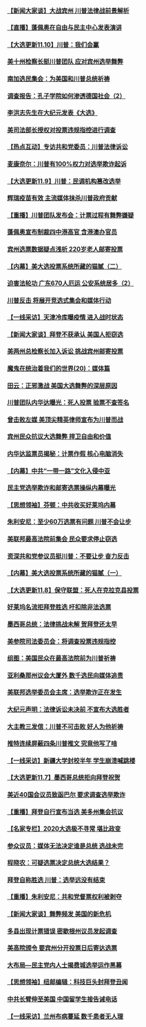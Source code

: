#### [【新闻大家谈】大战宾州 川普法律战前景解析](../pages/nf4514/n12539189.md) 
#### [【直播】蓬佩奥在自由与民主中心发表演讲](../pages/nf4514/n12538048.md) 
#### [【大选更新11.10】川普：我们会赢](../pages/nf4514/n12538429.md) 
#### [美十州检察长挺川普团队 应对宾州选举舞弊](../pages/nf4514/n12538373.md) 
#### [南加选民集会：为美国和川普总统祈祷](../pages/nf4514/n12537762.md) 
#### [调查报告：孔子学院如何渗透德国社会（2）](../pages/nf4514/n12532179.md) 
#### [李洪志先生在大纪元发表《大选》](../pages/nf4514/n12534746.md) 
#### [美司法部长授权对投票违规指控进行调查](../pages/nf4514/n12537644.md) 
#### [【热点互动】专访共和党委员：川普法律诉讼](../pages/nf4514/n12537140.md) 
#### [麦康奈尔：川普有100%权力对选举欺诈起诉](../pages/nf4514/n12537352.md) 
#### [【大选更新11.9】川普：民调机构篡改选举](../pages/nf4514/n12535884.md) 
#### [辉瑞疫苗有效 主流媒体抹杀川普政府贡献](../pages/nf4514/n12537240.md) 
#### [【重播】川普团队发布会：计票过程有舞弊嫌疑](../pages/nf4514/n12537230.md) 
#### [蓬佩奥宣布制裁四中港高官 含港澳办官员](../pages/nf4514/n12537153.md) 
#### [宾州选票数据疑点浅析 220岁老人邮寄投票](../pages/nf4514/n12536863.md) 
#### [【内幕】美大选投票系统所藏的猫腻（二）](../pages/nf4514/n12536712.md) 
#### [迫害法轮功 广东670人厄运 公安系统居多（2）](../pages/nf4514/n12527607.md) 
#### [川普反击 将展开竞选式集会和媒体行动](../pages/nf4514/n12536691.md) 
#### [【一线采访】天津冷库曝疫情 进入战时状态](../pages/nf4514/n12535311.md) 
#### [【新闻大家谈】拜登不获承认 美国人拒窃选](../pages/nf4514/n12536484.md) 
#### [美两州总检察长加入诉讼 挑战宾州邮寄投票](../pages/nf4514/n12536365.md) 
#### [魔鬼在统治着我们的世界(20)：媒体篇](../pages/nf4514/n10586579.md) 
#### [田云：正邪激战 美国大选舞弊的深层原因](../pages/nf4514/n12533429.md) 
#### [川普团队内华达曝光：死人投票 验票不查签名](../pages/nf4514/n12536032.md) 
#### [曾击败左媒 美顶尖精英律师宣布为川普而战](../pages/nf4514/n12535137.md) 
#### [宾州民众抗议大选舞弊 捍卫自由和价值](../pages/nf4514/n12535305.md) 
#### [内华达监票员揭秘：计票作假 核心电脑消失](../pages/nf4514/n12535004.md) 
#### [【内幕】中共“一带一路”文化入侵中亚](../pages/nf4514/n12523261.md) 
#### [民主党选举欺诈和邮寄选票操纵内幕曝光](../pages/nf4514/n12535095.md) 
#### [【思想领袖】芬顿：中共收买好莱坞内幕](../pages/nf4514/n12458683.md) 
#### [朱利安尼：至少60万选票有问题 川普不会让步](../pages/nf4514/n12534666.md) 
#### [美联邦最高法院前集会 民众要求停止窃选](../pages/nf4514/n12534408.md) 
#### [资深共和党参议员挺川普：不要让步 奋力反击](../pages/nf4514/n12534537.md) 
#### [【内幕】美大选投票系统所藏的猫腻（一）](../pages/nf4514/n12533491.md) 
#### [【大选更新11.8】保守联盟：死人在克拉克县投票](../pages/nf4514/n12533787.md) 
#### [好莱坞名流拒拜登胜选 吁扣除非法选票](../pages/nf4514/n12534180.md) 
#### [墨西哥总统：法律挑战未解 贺拜登还太早](../pages/nf4514/n12534301.md) 
#### [美参院司法委员会：将调查投票违规指控](../pages/nf4514/n12534201.md) 
#### [组图：美国民众在最高法院前为川普祈祷](../pages/nf4514/n12533625.md) 
#### [亚利桑那州议会大厦外 数千选民向媒体追责](../pages/nf4514/n12533600.md) 
#### [美联邦选举委员会主席：选举欺诈正在发生](../pages/nf4514/n12533398.md) 
#### [大纪元声明：法律诉讼未决前 不宣布大选胜者](../pages/nf4514/n12533345.md) 
#### [大主教三发信：川普不可击败 好人为他祈祷](../pages/nf4514/n12533236.md) 
#### [推特连续屏蔽四条川普推文 究竟他写了啥](../pages/nf4514/n12533063.md) 
#### [【一线采访】新疆大学封校半年 学生崩溃喊跳楼](../pages/nf4514/n12532907.md) 
#### [【大选更新11.7】墨西哥总统拒向拜登祝贺](../pages/nf4514/n12532246.md) 
#### [美近40国会议员致函巴尔 要求调查选举欺诈](../pages/nf4514/n12532979.md) 
#### [【重播】拜登自行宣布当选 美多州集会抗议](../pages/nf4514/n12532767.md) 
#### [【名家专栏】2020大选极不寻常 堪比政变](../pages/nf4514/n12532963.md) 
#### [参众议员：媒体无法决定谁是总统 选战未完](../pages/nf4514/n12532911.md) 
#### [程晓农：可疑选票决定总统大选结果？](../pages/nf4514/n12532298.md) 
#### [拜登自称胜选 川普：选举远没有结束](../pages/nf4514/n12532771.md) 
#### [【重播】朱利安尼：共和党督票权利被剥夺](../pages/nf4514/n12532583.md) 
#### [【新闻大家谈】舞弊频发 美国的新危机](../pages/nf4514/n12531751.md) 
#### [多县出现计票错误 密歇根州议员发起调查](../pages/nf4514/n12532393.md) 
#### [美高院颁令 要宾州分开投票日后寄达选票](../pages/nf4514/n12531752.md) 
#### [大布局—民主党内人士揭费城选举运作黑幕](../pages/nf4514/n12531261.md) 
#### [【思想领袖】纽邮编辑：科技巨头封拜登丑闻](../pages/nf4514/n12499573.md) 
#### [中共长臂伸至美国 中国留学生接告诫电话](../pages/nf4514/n12531617.md) 
#### [【一线采访】兰州布病蔓延 数千患者无人理](../pages/nf4514/n12531246.md) 
